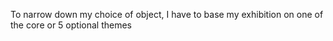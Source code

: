 To narrow down my choice of object, I have to base my exhibition on one of the core or 5 optional themes 